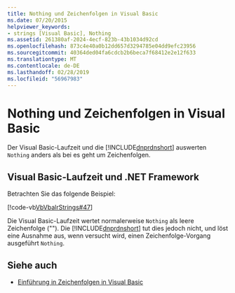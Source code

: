 ```yaml
---
title: Nothing und Zeichenfolgen in Visual Basic
ms.date: 07/20/2015
helpviewer_keywords:
- strings [Visual Basic], Nothing
ms.assetid: 261380af-2024-4ecf-823b-43b1034d92cd
ms.openlocfilehash: 873c4e40a0b12dd657d3294785e04dd9efc23956
ms.sourcegitcommit: 40364ded04fa6cdcb2b6beca7f68412e2e12f633
ms.translationtype: MT
ms.contentlocale: de-DE
ms.lasthandoff: 02/28/2019
ms.locfileid: "56967983"
---
```

# <a name="nothing-and-strings-in-visual-basic"></a>Nothing und Zeichenfolgen in Visual Basic
Der Visual Basic-Laufzeit und die [!INCLUDE[dnprdnshort](~/includes/dnprdnshort-md.md)] auswerten `Nothing` anders als bei es geht um Zeichenfolgen.  
  
## <a name="visual-basic-runtime-and-the-net-framework"></a>Visual Basic-Laufzeit und .NET Framework  
 Betrachten Sie das folgende Beispiel:  
  
 [!code-vb[VbVbalrStrings#47](~/samples/snippets/visualbasic/VS_Snippets_VBCSharp/VbVbalrStrings/VB/Class2.vb#47)]  
  
 Die Visual Basic-Laufzeit wertet normalerweise `Nothing` als leere Zeichenfolge (""). Die [!INCLUDE[dnprdnshort](~/includes/dnprdnshort-md.md)] tut dies jedoch nicht, und löst eine Ausnahme aus, wenn versucht wird, einen Zeichenfolge-Vorgang ausgeführt `Nothing`.  
  
## <a name="see-also"></a>Siehe auch
- [Einführung in Zeichenfolgen in Visual Basic](../../../../visual-basic/programming-guide/language-features/strings/introduction-to-strings.md)
